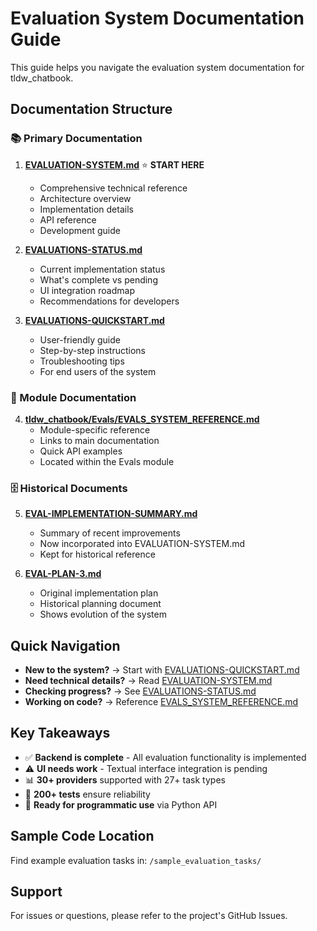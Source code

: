 # Evaluation System Documentation Guide

This guide helps you navigate the evaluation system documentation for tldw_chatbook.

## Documentation Structure

### 📚 Primary Documentation

1. **[EVALUATION-SYSTEM.md](EVALUATION-SYSTEM.md)** ⭐ **START HERE**
   - Comprehensive technical reference
   - Architecture overview
   - Implementation details
   - API reference
   - Development guide

2. **[EVALUATIONS-STATUS.md](EVALUATIONS-STATUS.md)**
   - Current implementation status
   - What's complete vs pending
   - UI integration roadmap
   - Recommendations for developers

3. **[EVALUATIONS-QUICKSTART.md](EVALUATIONS-QUICKSTART.md)**
   - User-friendly guide
   - Step-by-step instructions
   - Troubleshooting tips
   - For end users of the system

### 📂 Module Documentation

4. **[tldw_chatbook/Evals/EVALS_SYSTEM_REFERENCE.md](tldw_chatbook/Evals/EVALS_SYSTEM_REFERENCE.md)**
   - Module-specific reference
   - Links to main documentation
   - Quick API examples
   - Located within the Evals module

### 🗄️ Historical Documents

5. **[EVAL-IMPLEMENTATION-SUMMARY.md](EVAL-IMPLEMENTATION-SUMMARY.md)**
   - Summary of recent improvements
   - Now incorporated into EVALUATION-SYSTEM.md
   - Kept for historical reference

6. **[EVAL-PLAN-3.md](EVAL-PLAN-3.md)**
   - Original implementation plan
   - Historical planning document
   - Shows evolution of the system

## Quick Navigation

- **New to the system?** → Start with [EVALUATIONS-QUICKSTART.md](EVALUATIONS-QUICKSTART.md)
- **Need technical details?** → Read [EVALUATION-SYSTEM.md](EVALUATION-SYSTEM.md)
- **Checking progress?** → See [EVALUATIONS-STATUS.md](EVALUATIONS-STATUS.md)
- **Working on code?** → Reference [EVALS_SYSTEM_REFERENCE.md](tldw_chatbook/Evals/EVALS_SYSTEM_REFERENCE.md)

## Key Takeaways

- ✅ **Backend is complete** - All evaluation functionality is implemented
- ⚠️ **UI needs work** - Textual interface integration is pending
- 📊 **30+ providers** supported with 27+ task types
- 🧪 **200+ tests** ensure reliability
- 🚀 **Ready for programmatic use** via Python API

## Sample Code Location

Find example evaluation tasks in: `/sample_evaluation_tasks/`

## Support

For issues or questions, please refer to the project's GitHub Issues.